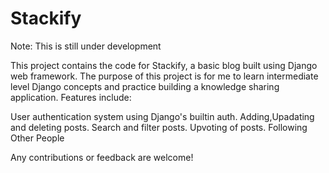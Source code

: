 # Stackify

Note: This is still under development

This project contains the code for Stackify, a basic blog built using Django web framework. The purpose of this project is for me to learn intermediate level Django concepts and practice building a knowledge sharing application. 
Features include:

User authentication system using Django's builtin auth.
Adding,Upadating and deleting posts.
Search and filter posts.
Upvoting of posts.
Following Other People

Any contributions or feedback are welcome!
